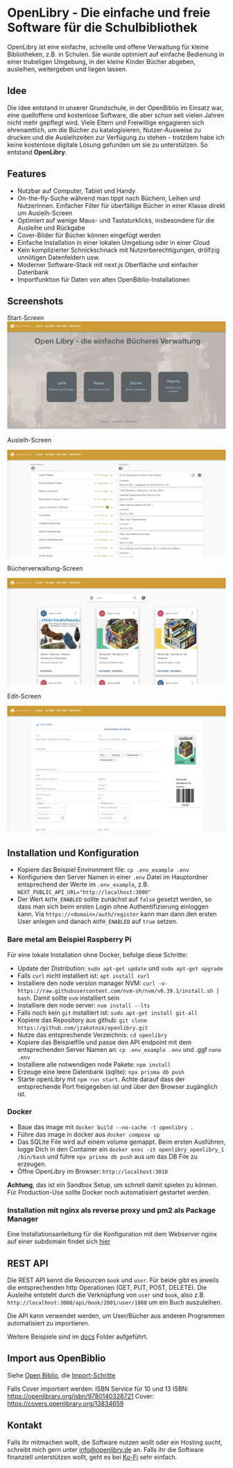 # OpenLibry - Die einfache und freie Software für die Schulbibliothek

OpenLibry ist eine einfache, schnelle und offene Verwaltung für kleine Bibliotheken, z.B. in Schulen. Sie wurde optimiert auf einfache Bedienung in einer trubeligen Umgebung, in der kleine Kinder Bücher abgeben, ausleihen, weitergeben und liegen lassen.

## Idee
Die Idee entstand in unserer Grundschule, in der OpenBiblio im Einsatz war, eine quelloffene und kostenlose Software, die aber schon seit vielen Jahren nicht mehr gepflegt wird. Viele Eltern und Freiwillige engagieren sich ehrenamtlich, um die Bücher zu katalogisieren, Nutzer-Ausweise zu drucken und die Ausleihzeiten zur Verfügung zu stehen - trotzdem habe ich keine kostenlose digitale Lösung gefunden um sie zu unterstützen. So entstand **OpenLibry**.

## Features

- Nutzbar auf Computer, Tablet und Handy
- On-the-fly-Suche während man tippt nach Büchern, Leihen und NutzerInnen. Einfacher Filter für überfällige Bücher in einer Klasse direkt um Ausleih-Screen
- Optimiert auf wenige Maus- und Tastaturklicks, insbesondere für die Ausleihe und Rückgabe
- Cover-Bilder für Bücher können eingefügt werden
- Einfache Installation in einer lokalen Umgebung oder in einer Cloud
- Kein komplizierter Schnickschnack mit Nutzerberechtigungen, drölfzig unnötigen Datenfeldern usw.
- Moderner Software-Stack mit next.js Oberfläche und einfacher Datenbank
- Importfunktion für Daten von alten OpenBiblio-Installationen

## Screenshots

Start-Screen
![Überblick Screenshot](./doc/titel1.jpg)

Ausleih-Screen

![Leihe Screenshot](./doc/screen1.jpg)

Bücherverwaltung-Screen

![Bücher Liste Screenshot](./doc/buch1.jpg)

Edit-Screen

![Bücher Edit Screenshot](./doc/buchedit1.jpg)


## Installation und Konfiguration

- Kopiere das Beispiel Environment file: `cp .env_example .env`
- Konfiguriere den Server Namen in einer `.env` Datei im Hauptordner entsprechend der Werte im `.env_example`, z.B. `NEXT_PUBLIC_API_URL="http://localhost:3000"
`
- Der Wert `AUTH_ENABLED` sollte zunächst auf `false` gesetzt werden, so dass man sich beim ersten Login ohne Authentifizierung einloggen kann. Via `https://<domain>/auth/register` kann man dann den ersten User anlegen und danach `AUTH_ENABLED` auf `true` setzen.

### Bare metal am Beispiel Raspberry Pi

Für eine lokale Installation ohne Docker, befolge diese Schritte:

- Update der Distribution: `sudo apt-get update` und `sudo apt-get upgrade`
- Falls `curl` nicht installiert ist: `apt install curl`
- Installiere den node version manager NVM: `curl -o- https://raw.githubusercontent.com/nvm-sh/nvm/v0.39.1/install.sh | bash`. Damit sollte `nvm` installiert sein
 - Installiere den node server: `nvm install --lts`
 - Falls noch kein `git` installiert ist: `sudo apt-get install git-all` 
 - Kopiere das Repository aus github: `git clone https://github.com/jzakotnik/openlibry.git`
 - Nutze das entsprechende Verzeichnis: `cd openlibry`
 - Kopiere das Beispielfile und passe den API endpoint mit dem entsprechenden Server Namen an: `cp .env_example .env` und .ggf `nano .env`
- Installiere alle notwendigen node Pakete: `npm install`
- Erzeuge eine leere Datenbank (sqlite): `npx prisma db push`
- Starte openLibry mit `npm run start`. Achte darauf dass der entsprechende Port freigegeben ist und über den Browser zugänglich ist.

### Docker

- Baue das image mit `docker build --no-cache -t openlibry .`
- Führe das image in docker aus `docker compose up`
- Das SQLite File wird auf einem volume gemappt. Beim ersten Ausführen, logge Dich in den Container ein `docker exec -it openlibry_openlibry_1 /bin/bash` und führe `npx prisma db push` aus um das DB File zu erzeugen.
- Öffne OpenLibry im Browser: `http://localhost:3010`

**Achtung**, das ist ein Sandbox Setup, um schnell damit spielen zu können. Für Production-Use sollte Docker noch automatisiert gestartet werden.

### Installation mit nginx als reverse proxy und pm2 als Package Manager

Eine Installationsanleitung für die Konfiguration mit dem Webserver nginx auf einer subdomain findet sich [hier](./doc/WebServerInstall.md)

## REST API

Die REST API kennt die Resourcen `book` und `user`. Für beide gibt es jeweils die entsprechenden http Operationen (GET, PUT, POST, DELETE). Die Ausleihe entsteht durch die Verknüpfung von `user` und `book`, also z.B. `http://localhost:3000/api/book/2001/user/1080` um ein Buch auszuleihen.

Die API kann verwendet werden, um User/Bücher aus anderen Programmen automatisiert zu importieren.

Weitere Beispiele sind im [docs](./doc/sampleAPIRequests/) Folder aufgeführt.


## Import aus OpenBiblio

Siehe [Open Biblio](https://openbiblio.de/), die [Import-Schritte](./doc/OpenBiblioImport.md)

Falls Cover importiert werden:
ISBN Service für 10 und 13 ISBN: 
https://openlibrary.org/isbn/9780140328721
Cover: 
https://covers.openlibrary.org/13834659



## Kontakt

Falls ihr mitmachen wollt, die Software nutzen wollt oder ein Hosting sucht, schreibt mich gern unter [info@openlibry.de](info@openlibry.de) an. Falls ihr die Software finanziell unterstützen wollt, geht es bei [Ko-Fi](https://ko-fi.com/jzakotnik) sehr einfach.
